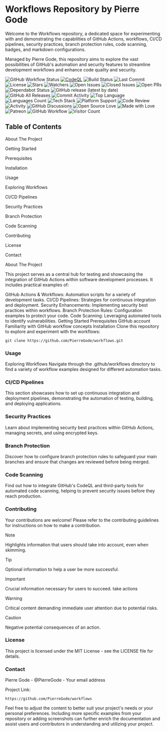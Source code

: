 # Workflows Repository by Pierre Gode
<p></p>
Welcome to the Workflows repository, a dedicated space for experimenting with and demonstrating the capabilities of GitHub Actions, workflows, CI/CD pipelines, security practices, branch protection rules, code scanning, badges, and markdown configurations.<p> Managed by Pierre Gode, this repository aims to explore the vast possibilities of GitHub's automation and security features to streamline development workflows and enhance code quality and security.

![GitHub Workflow Status](https://github.com/PierreGode/workflows/actions/workflows/AI.yml/badge.svg)
[![CodeQL](https://github.com/PierreGode/workflows/actions/workflows/codeql.yml/badge.svg)](https://github.com/PierreGode/workflows/actions/workflows/codeql.yml) 
![Build Status](https://img.shields.io/github/actions/workflow/status/PierreGode/workflows/AI.yml) 
![Last Commit](https://img.shields.io/github/last-commit/PierreGode/workflows) 
![License](https://img.shields.io/github/license/PierreGode/workflows)
![Stars](https://img.shields.io/github/stars/PierreGode/workflows)
![Watchers](https://img.shields.io/github/watchers/PierreGode/workflows)
![Open Issues](https://img.shields.io/github/issues/PierreGode/workflows)
![Closed Issues](https://img.shields.io/github/issues-closed/PierreGode/workflows)
![Open PRs](https://img.shields.io/github/issues-pr/PierreGode/workflows)
![Dependabot Status](https://img.shields.io/badge/Dependabot-active-brightgreen)
![GitHub release (latest by date)](https://img.shields.io/github/v/release/PierreGode/workflows)
![GitHub All Releases](https://img.shields.io/github/downloads/PierreGode/workflows/total)
![Commit Activity](https://img.shields.io/github/commit-activity/m/PierreGode/workflows)
![Top Language](https://img.shields.io/github/languages/top/PierreGode/workflows)
![Languages Count](https://img.shields.io/github/languages/count/PierreGode/workflows)
![Tech Stack](https://img.shields.io/badge/stack-JavaScript%20%7C%20Node.js%20%7C%20Bash-blue)
![Platform Support](https://img.shields.io/badge/platform-Linux%20%7C%20macOS%20%7C%20Windows-blue)
![Code Review](https://img.shields.io/badge/code%20review-required-orange)
![Activity](https://img.shields.io/github/commit-activity/y/PierreGode/workflows)
![GitHub Discussions](https://img.shields.io/github/discussions/PierreGode/workflows)
![Open Source Love](https://badges.frapsoft.com/os/v1/open-source.svg?v=103)
![Made with Love](https://img.shields.io/badge/Made%20with-Love-ff69b4.svg)
![Patreon](https://img.shields.io/badge/Patreon-Donate-orange.svg)
![GitHub Workflow](https://img.shields.io/badge/GitHub-Workflows-brightgreen)
![Visitor Count](https://hits.seeyoufarm.com/api/count/incr/badge.svg?url=https://github.com/PierreGode/workflows&title=Visitors)




## Table of Contents
About The Project<p>
Getting Started<p>
Prerequisites<p>
Installation<p>
Usage<p>
Exploring Workflows<p>
CI/CD Pipelines<p>
Security Practices<p>
Branch Protection<p>
Code Scanning<p>
Contributing<p>
License<p>
Contact<p>
About The Project<p>
This project serves as a central hub for testing and showcasing the integration of GitHub Actions within software development processes. It includes practical examples of:

GitHub Actions & Workflows: Automation scripts for a variety of development tasks.
CI/CD Pipelines: Strategies for continuous integration and deployment.
Security Enhancements: Implementing security best practices within workflows.
Branch Protection Rules: Configuration examples to protect your code.
Code Scanning: Leveraging automated tools to identify vulnerabilities.
Getting Started
Prerequisites
GitHub account
Familiarity with GitHub workflow concepts
Installation
Clone this repository to explore and experiment with the workflows:


```
git clone https://github.com/PierreGode/workflows.git
```

### Usage
Exploring Workflows
Navigate through the .github/workflows directory to find a variety of workflow examples designed for different automation tasks.

### CI/CD Pipelines
This section showcases how to set up continuous integration and deployment pipelines, demonstrating the automation of testing, building, and deploying applications.

### Security Practices
Learn about implementing security best practices within GitHub Actions, managing secrets, and using encrypted keys.

### Branch Protection
Discover how to configure branch protection rules to safeguard your main branches and ensure that changes are reviewed before being merged.

### Code Scanning
Find out how to integrate GitHub's CodeQL and third-party tools for automated code scanning, helping to prevent security issues before they reach production.

### Contributing
Your contributions are welcome! Please refer to the contributing guidelines for instructions on how to make a contribution.

> [!NOTE]  
> Highlights information that users should take into account, even when skimming.

> [!TIP]
> Optional information to help a user be more successful.

> [!IMPORTANT]  
> Crucial information necessary for users to succeed.
> take actions

> [!WARNING]  
> Critical content demanding immediate user attention due to potential risks.

> [!CAUTION]
> Negative potential consequences of an action.



### License
This project is licensed under the MIT License - see the LICENSE file for details.

### Contact
Pierre Gode - @PierreGode - Your email address

Project Link: 
```
https://github.com/PierreGode/workflows
```

Feel free to adjust the content to better suit your project's needs or your personal preferences. Including more specific examples from your repository or adding screenshots can further enrich the documentation and assist users and contributors in understanding and utilizing your project.
